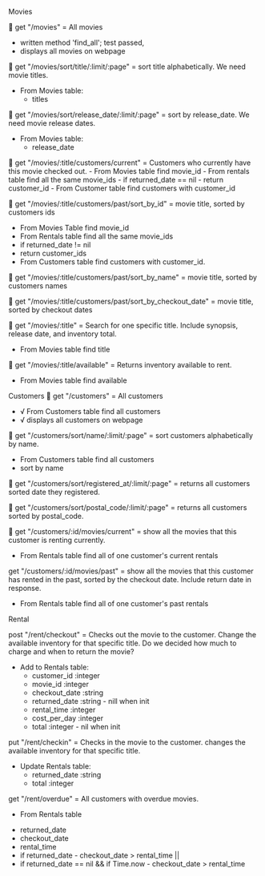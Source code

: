 Movies

🔵 get "/movies" = All movies
 - written method 'find_all'; test passed,
 - displays all movies on webpage

🔵 get "/movies/sort/title/:limit/:page" = sort title alphabetically. We need movie titles.
  * From Movies table:
    - titles

🔵 get "/movies/sort/release_date/:limit/:page" = sort by release_date. We need movie release dates.
  * From Movies table:
    - release_date

🔵 get "/movies/:title/customers/current" = Customers who currently have this movie checked out.
    - From Movies table find movie_id
    - From rentals table find all the same movie_ids
    - if returned_date == nil
    - return customer_id
    - From Customer table find customers with customer_id

🔵 get "/movies/:title/customers/past/sort_by_id" = movie title, sorted by customers ids
  - From Movies Table find movie_id
  - From Rentals table find all the same movie_ids
  - if returned_date != nil
  - return customer_ids
  - From Customers table find customers with customer_id.

🔵 get "/movies/:title/customers/past/sort_by_name" = movie title, sorted by customers names

🔵 get "/movies/:title/customers/past/sort_by_checkout_date" = movie title, sorted by checkout dates

🔵 get "/movies/:title" = Search for one specific title. Include synopsis, release date, and inventory total.
 - From Movies table find title

🔵 get "/movies/:title/available" = Returns inventory available to rent.
  - From Movies table find available

Customers
🔵 get "/customers" = All customers
  - √ From Customers table find all customers
  - √ displays all customers on webpage

🔵 get "/customers/sort/name/:limit/:page" = sort customers alphabetically by name.
  - From Customers table find all customers
  - sort by name

🔵 get "/customers/sort/registered_at/:limit/:page" = returns all customers sorted date they registered.

🔵 get "/customers/sort/postal_code/:limit/:page" = returns all customers sorted by postal_code.

🔵 get "/customers/:id/movies/current" = show all the movies that this customer is renting currently.
  - From Rentals table find all of one customer's current rentals


get "/customers/:id/movies/past" = show all the movies that this customer has rented in the past, sorted by the checkout date. Include return date in response.
 - From Rentals table find all of one customer's past rentals

Rental

post "/rent/checkout" = Checks out the movie to the customer. Change the available inventory for that specific title. Do we decided how much to charge and when to return the movie?
 * Add to Rentals table:
   - customer_id :integer
   - movie_id :integer
   - checkout_date :string
   - returned_date :string - nill when init
   - rental_time :integer
   - cost_per_day :integer
   - total :integer - nil when init

put "/rent/checkin" = Checks in the movie to the customer. changes the available inventory for that specific title.
 * Update Rentals table:
   - returned_date :string
   - total :integer

get "/rent/overdue" = All customers with overdue movies.
 * From Rentals table
  - returned_date
  - checkout_date
  - rental_time
  - if returned_date - checkout_date > rental_time ||
  - if returned_date ==  nil && if Time.now - checkout_date > rental_time
